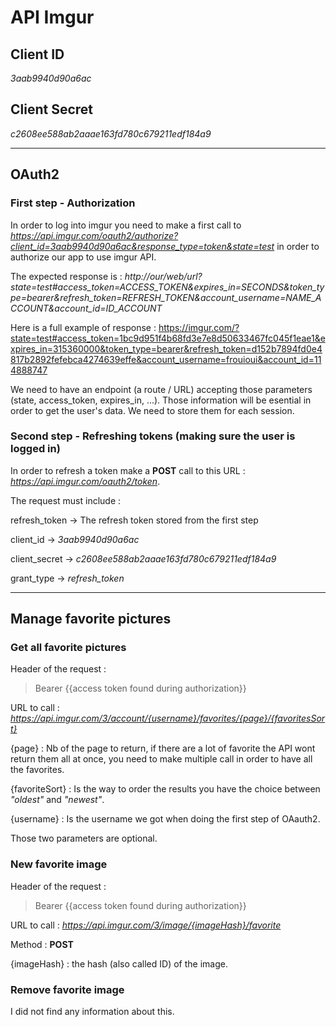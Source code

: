 # API Imgur

## Client ID

*3aab9940d90a6ac*

## Client Secret

*c2608ee588ab2aaae163fd780c679211edf184a9*

<!-- ## Call the API

For each request to the API put this in the header of the request
> Authorization: 3aab9940d90a6ac c2608ee588ab2aaae163fd780c679211edf184a9 -->

_____

## OAuth2

### **First step - Authorization**

In order to log into imgur you need to make a first call to *https://api.imgur.com/oauth2/authorize?client_id=3aab9940d90a6ac&response_type=token&state=test* in order to authorize our app to use imgur API.

The expected response is : *http://our/web/url?state=test#access_token=ACCESS_TOKEN&expires_in=SECONDS&token_type=bearer&refresh_token=REFRESH_TOKEN&account_username=NAME_ACCOUNT&account_id=ID_ACCOUNT*

Here is a full example of response : https://imgur.com/?state=test#access_token=1bc9d951f4b68fd3e7e8d50633467fc045f1eae1&expires_in=315360000&token_type=bearer&refresh_token=d152b7894fd0e4817b2892fefebca4274639effe&account_username=frouioui&account_id=114888747

We need to have an endpoint (a route / URL) accepting those parameters (state, access_token, expires_in, ...). Those information will be esential in order to get the user's data. We need to store them for each session.

### **Second step - Refreshing tokens (making sure the user is logged in)**

In order to refresh a token make a **POST** call to this URL : *https://api.imgur.com/oauth2/token*.

The request must include : 

refresh_token -> The refresh token stored from the first step

client_id -> *3aab9940d90a6ac*

client_secret -> *c2608ee588ab2aaae163fd780c679211edf184a9*

grant_type -> *refresh_token*

____

## Manage favorite pictures

### **Get all favorite pictures**

Header of the request :

> Bearer {{access token found during authorization}}

URL to call : *https://api.imgur.com/3/account/{username}/favorites/{page}/{favoritesSort}*

{page} : Nb of the page to return, if there are a lot of favorite the API wont return them all at once, you need to make multiple call in order to have all the favorites.

{favoriteSort} : Is the way to order the results you have the choice between *"oldest"* and *"newest"*.

{username} : Is the username we got when doing the first step of OAauth2.

Those two parameters are optional.

### **New favorite image**

Header of the request :

> Bearer {{access token found during authorization}}

URL to call : *https://api.imgur.com/3/image/{imageHash}/favorite*

Method : **POST**

{imageHash} : the hash (also called ID) of the image.

### **Remove favorite image**

I did not find any information about this.




